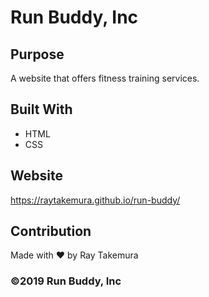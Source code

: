 # Run Buddy, Inc

## Purpose
A website that offers fitness training services. 

## Built With
* HTML
* CSS

## Website
https://raytakemura.github.io/run-buddy/

## Contribution
Made with ❤️ by Ray Takemura

### ©️2019 Run Buddy, Inc 
